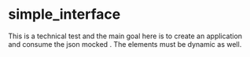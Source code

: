 # simple_interface

This is a technical test and the main goal here is to create an application and consume the json mocked . The elements must be dynamic as well.
